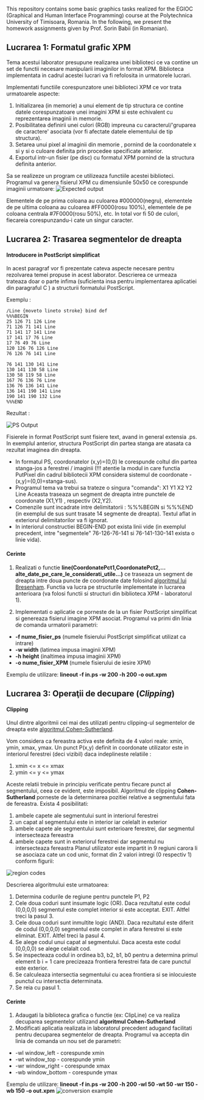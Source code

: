 This repository contains some basic graphics tasks realized for the EGIOC (Graphical and Human Interface Programming) course at the Polytechnica University of Timisoara, Romania. In the following, we present the homework assignments given by Prof. Sorin Babii (in Romanian).

## Lucrarea 1: Formatul grafic XPM ##
Tema acestui laborator presupune realizarea unei biblioteci ce va contine un set de functii necesare manipularii imaginilor in format XPM. Biblioteca implementata in cadrul acestei lucrari va fi refolosita in urmatorele lucrari.

Implementati functiile corespunzatore unei biblioteci XPM ce vor trata urmatoarele aspecte:

1.  Initializarea (in memorie) a unui element de tip structura ce contine datele corespunzatoare unei imagini XPM si este echivalent cu reprezentarea imaginii in memorie.
2.  Posibilitatea definirii unei culori (RGB) impreuna cu caracterul/'gruparea de caractere' asociata (vor fi afectate datele elementului de tip structura).
3.  Setarea unui pixel al imaginii din memorie , pornind de la coordonatele x si y si o culoare definita prin procedee specificate anterior.
4.  Exportul intr-un fisier (pe disc) cu formatul XPM pornind de la structura definita anterior.

Sa se realizeze un program ce utilizeaza functiile acestei biblioteci. Programul va genera fisierul XPM cu dimensiunile 50x50 ce corespunde imaginii urmatoare:
![Expected output](http://i41.tinypic.com/s266o9.gif)

Elementele de pe prima coloana au culoarea #000000(negru), elementele de pe ultima coloana au culoarea #FF0000(rosu 100%), elementele de pe coloana centrala #7F0000(rosu 50%), etc. In total vor fi 50 de culori, fiecareia corespunzandu-i cate un singur caracter.

## Lucrarea 2: Trasarea segmentelor de dreapta ##
#### Introducere in PostScript simplificat ####
In acest paragraf vor fi prezentate cateva aspecte necesare pentru rezolvarea temei propuse in acest laborator. Descrierea ce urmeaza trateaza doar o parte infima (suficienta insa pentru implementarea aplicatiei din paragraful C ) a structurii formatului PostScript.

Exemplu :

    /Line {moveto lineto stroke} bind def
    %%%BEGIN
    25 126 71 126 Line
    71 126 71 141 Line
    71 141 17 141 Line
    17 141 17 76 Line
    17 76 49 76 Line
    120 126 76 126 Line
    76 126 76 141 Line
    
    76 141 130 141 Line
    130 141 130 58 Line
    130 58 119 58 Line
    167 76 136 76 Line
    136 76 136 141 Line
    136 141 190 141 Line
    190 141 190 132 Line
    %%%END

Rezultat :

![PS Output](http://i43.tinypic.com/kebzid.gif)

Fisierele in format PostScript sunt fisiere text, avand in general extensia .ps. In exemplul anterior, structura PostScript din partea stanga are atasata ca rezultat imaginea din dreapta.

*  In formatul PS, coordonatelor (x,y)=(0,0) le corespunde coltul din partea stanga-jos a ferestrei / imaginii (!!! atentie la modul in care functia PutPixel din cadrul bibliotecii XPM considera sistemul de coordonate - (x,y)=(0,0)=stanga-sus).
*  Programul tema va trebui sa trateze o singura "comanda": X1 Y1 X2 Y2 Line Aceasta traseaza un segment de dreapta intre punctele de coordonate (X1,Y1) , respectiv (X2,Y2).
*  Comenzile sunt incadrate intre delimitatorii : %%%BEGIN si %%%END (in exemplul de sus sunt trasate 14 segmente de dreapta). Textul aflat in exteriorul delimitatorilor va fi ignorat.
*  In interiorul constructiei BEGIN-END pot exista linii vide (in exemplul precedent, intre "segmentele" 76-126-76-141 si 76-141-130-141 exista o linie vida).

#### Cerinte ####
1.  Realizati o functie **line(CoordonatePct1,CoordonatePct2,... alte_date_pe_care_le_considerati_utile...)** ce traseaza un segment de dreapta intre doua puncte de coordonate date folosind [algoritmul lui Bresenham](http://en.wikipedia.org/wiki/Bresenham%27s_line_algorithm). Functia va lucra pe structurile implementate in lucrarea anterioara (va folosi functii si structuri din biblioteca XPM - laboratorul 1).

2.  Implementati o aplicatie ce porneste de la un fisier PostScript simplificat si genereaza fisierul imagine XPM asociat. Programul va primi din linia de comanda urmatorii parametri:

  *  **-f nume_fisier_ps** (numele fisierului PostScript simplificat utilizat ca intrare)
  *  **-w width** (latimea impusa imaginii XPM)
  *  **-h height** (inaltimea impusa imaginii XPM)
  *  **-o nume_fisier_XPM** (numele fisierului de iesire XPM)

Exemplu de utilizare: **lineout -f in.ps -w 200 -h 200 -o out.xpm**

## Lucrarea 3: Operaţii de decupare (*Clipping*) ##
#### Clipping ####
Unul dintre algoritmii cei mai des utilizati pentru clipping-ul segmentelor de dreapta este [algoritmul Cohen-Sutherland](http://en.wikipedia.org/wiki/Cohen%E2%80%93Sutherland_algorithm "Cohen-Sutherland algorithm").

Vom considera ca fereastra activa este definita de 4 valori reale: xmin, ymin, xmax, ymax. Un punct P(x,y) definit in coordonate utilizator este in interiorul ferestrei (deci vizibil) daca indeplineste relatiile :

1.  xmin <= x <= xmax
2.  ymin <= y <= ymax

Aceste relatii trebuie in principiu verificate pentru fiecare punct al segmentului, ceea ce evident, este imposibil. Algoritmul de clipping **Cohen-Sutherland** porneste de la determinarea pozitiei relative a segmentului fata de fereastra. Exista 4 posibilitati: 

1.  ambele capete ale segmentului sunt in interiorul ferestrei
2.  un capat al segmentului este in interior iar celelalt in exterior
3.  ambele capete ale segmentului sunt exterioare ferestrei, dar segmentul intersecteaza fereastra
4.  ambele capete sunt in exteriorul ferestrei dar segmentul nu intersecteaza fereastra
Planul utilizator este impartit in 9 regiuni carora li se asociaza cate un cod unic, format din 2 valori intregi (0 respectiv 1) conform figurii:

![region codes](http://i39.tinypic.com/war5te.gif "CS Regional Segmentation")

Descrierea algoritmului este urmatoarea:

1.  Determina codurile de regiune pentru punctele P1, P2
2.  Cele doua coduri sunt insumate logic (OR). Daca rezultatul este codul (0,0,0,0) segmentul este complet interior si este acceptat. EXIT. Altfel treci la pasul 3.
3.  Cele doua coduri sunt inmultite logic (AND). Daca rezultatul este diferit de codul (0,0,0,0) segmentul este complet in afara ferestrei si este eliminat. EXIT. Altfel treci la pasul 4.
4.  Se alege codul unui capat al segmentului. Daca acesta este codul (0,0,0,0) se alege celalalt cod.
5.  Se inspecteaza codul in ordinea b3, b2, b1, b0 pentru a determina primul element b i = 1 care precizeaza frontiera ferestrei fata de care punctul este exterior.
6.  Se calculeaza intersectia segmentului cu acea frontiera si se inlocuieste punctul cu intersectia determinata.
7.  Se reia cu pasul 1.

#### Cerinte ####

1.   Adaugati la biblioteca grafica o functie (ex: ClipLine) ce va realiza decuparea segmentelor utilizand **algoritmul Cohen-Sutherland**
2.   Modificati aplicatia realizata in laboratorul precedent adugand facilitati pentru decuparea segmentelor de dreapta. Programul va accepta din linia de comanda un nou set de parametri:
  *  -wl window_left - corespunde xmin
  *  -wt window_top - corespunde ymin
  *  -wr window_right - corespunde xmax
  *  -wb window_bottom - corespunde ymax


Exemplu de utilizare: **lineout -f in.ps -w 200 -h 200 -wl 50 -wt 50 -wr 150 -wb 150 -o out.xpm**
![conversion example](http://i41.tinypic.com/34q441i.gif)
